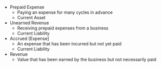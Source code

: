 - Prepaid Expense
	- Paying an expense for many cycles in advance
	- Current Asset
- Unearned Revenue
	- Receiving prepaid expenses from a business
	- Current Liability
- Accrued \[Expense]
	- An expense that has been incurred but not yet paid
	- Current Liability
- Revenue
	- Value that has been earned by the business but not necessarily paid